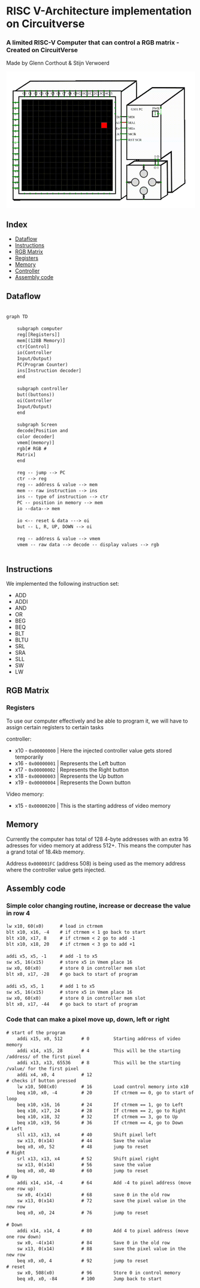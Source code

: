 # RISC V-Architecture implementation on Circuitverse
### A limited RISC-V Computer that can control a RGB matrix - Created on CircuitVerse
Made by Glenn Corthout & Stijn Verwoerd 

![alt text](GS01_T.gif)


## Index

* [Dataflow](##heading-2 "Goto Dataflow")
* [Instructions](##heading-3 "Instructions")
* [RGB Matrix](##heading-4 "Goto RGB Matrix")
* [Registers](##heading-5 "Registers")
* [Memory](##heading-6 "Goto Memory")
* [Controller](##heading-7 "Controller")
* [Assembly code](##heading-8 "Assembly code")


## Dataflow
```mermaid

graph TD

    subgraph computer
    reg[[Registers]]
    mem[(128B Memory)]
    ctr[Control]
    io(Controller 
    Input/Output)
    PC(Program Counter)
    ins[Instruction decoder]
    end

    subgraph controller
    but((buttons))
    oi(Controller
    Input/Output)
    end

    subgraph Screen
    decode[Position and
    color decoder]    
    vmem[(memory)]
    rgb[# RGB #
    Matrix]
    end

    reg -- jump --> PC
    ctr --> reg
    reg -- address & value --> mem
    mem -- raw instruction --> ins
    ins -- type of instruction --> ctr
    PC -- position in memory --> mem
    io --data--> mem

    io <-- reset & data ---> oi
    but -- L, R, UP, DOWN --> oi

    reg -- address & value --> vmem
    vmem -- raw data --> decode -- display values --> rgb


```

## Instructions

We implemented the following instruction set:

* ADD
* ADDI
* AND
* OR
* BEG
* BEQ
* BLT
* BLTU
* SRL
* SRA
* SLL
* SW
* LW

## RGB Matrix



### Registers


To use our computer effectively and be able to program it, we will have to assign certain registers to certain tasks

controller:
* x10 - ```0x00000000``` | Here the injected controller value gets stored temporarily
* x16 - ```0x00000001``` | Represents the Left button
* x17 - ```0x00000002``` | Represents the Right button
* x18 - ```0x00000003``` | Represents the Up button
* x19 - ```0x00000004``` | Represents the Down button

Video memory:
* x15 - ```0x00000200``` | This is the starting address of video memory

## Memory

Currently the computer has total of 128 4-byte addresses with an extra 16 adresses for video memory at address 512+.
This means the computer has a grand total of 18.4kb memory.

Address ```0x000001FC``` (address 508) is being used as the memory address where the controller value gets injected.

## Assembly code

### Simple color changing routine, increase or decrease the value in row 4
```t
lw x10, 60(x0)      # load in ctrmem
blt x10, x16, -4    # if ctrmem < 1 go back to start
blt x10, x17, 8     # if ctrmem < 2 go to add -1
blt x10, x18, 20    # if ctrmem < 3 go to add +1

addi x5, x5, -1     # add -1 to x5
sw x5, 16(x15)      # store x5 in Vmem place 16
sw x0, 60(x0)       # store 0 in controller mem slot
blt x0, x17, -28    # go back to start of program

addi x5, x5, 1      # add 1 to x5
sw x5, 16(x15)      # store x5 in Vmem place 16
sw x0, 60(x0)       # store 0 in controller mem slot
blt x0, x17, -44    # go back to start of program
```

### Code that can make a pixel move up, down, left or right

```t
# start of the program
    addi x15, x0, 512       # 0         Starting address of video memory
    addi x14, x15, 28       # 4         This will be the starting /address/ of the first pixel
    addi x13, x13, 65536    # 8         This will be the starting /value/ for the first pixel
    addi x4, x0, 4          # 12
# checks if button pressed
    lw x10, 508(x0)         # 16        Load control memory into x10
    beq x10, x0, -4         # 20        If ctrmem == 0, go to start of loop
    beq x10, x16, 16        # 24        If ctrmem == 1, go to Left
    beq x10, x17, 24        # 28        If ctrmem == 2, go to Right
    beq x10, x18, 32        # 32        If ctrmem == 3, go to Up
    beq x10, x19, 56        # 36        If ctrmem == 4, go to Down
# Left    
    sll x13, x13, x4        # 40        Shift pixel left
    sw x13, 0(x14)          # 44        Save the value
    beq x0, x0, 52          # 48        jump to reset
# Right   
    srl x13, x13, x4        # 52        Shift pixel right
    sw x13, 0(x14)          # 56        save the value
    beq x0, x0, 40          # 60        jump to reset
# Up   
    addi x14, x14, -4       # 64        Add -4 to pixel address (move one row up)
    sw x0, 4(x14)           # 68        save 0 in the old row
    sw x13, 0(x14)          # 72        save the pixel value in the new row
    beq x0, x0, 24          # 76        jump to reset

# Down          
    addi x14, x14, 4        # 80        Add 4 to pixel address (move one row down)
    sw x0, -4(x14)          # 84        Save 0 in the old row
    sw x13, 0(x14)          # 88        save the pixel value in the new row
    beq x0, x0, 4           # 92        jump to reset
# reset 
    sw x0, 508(x0)          # 96        Store 0 in control memory
    beq x0, x0, -84         # 100       Jump back to start
```